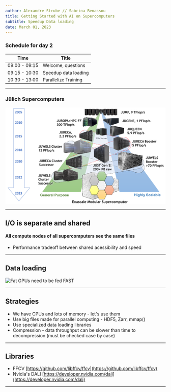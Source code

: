 ```yaml
---
author: Alexandre Strube // Sabrina Benassou
title: Getting Started with AI on Supercomputers 
subtitle: Speedup Data loading
date: March 01, 2023
---
```


### Schedule for day 2

| Time          | Title                |
| ------------- | -----------          |
| 09:00 - 09:15 | Welcome, questions   |
| 09:15 - 10:30 | Speedup data loading |
| 10:30 - 13:00 | Parallelize Training |


---


### Jülich Supercomputers

![JSC Supercomputer Stragegy](images/machines.png)


---


## I/O is separate and shared

#### All compute nodes of all supercomputers see the same files

- Performance tradeoff between shared acessibility and speed

---

## Data loading

![Fat GPUs need to be fed FAST](images/nomnom.jpg)


--- 

## Strategies

- We have CPUs and lots of memory - let's use them
- Use big files made for parallel computing - HDF5, Zarr, mmap()
- Use specialized data loading libraries
- Compression - data throughput can be slower than time to decompression (must be checked case by case)

---

## Libraries

- FFCV [https://github.com/libffcv/ffcv](https://github.com/libffcv/ffcv)
- Nvidia's DALI [https://developer.nvidia.com/dali](https://developer.nvidia.com/dali)


---
